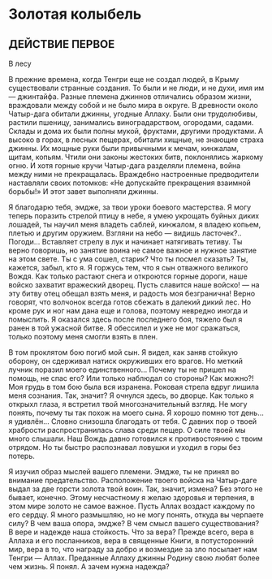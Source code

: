 # Золотая колыбель

## ДЕЙСТВИЕ ПЕРВОЕ

В лесу

В прежние времена, когда Тенгри еще не создал людей, 
в Крыму существовали странные создания.
То были и не люди, и не духи,
имя им — джинтайфа.
Разные племена джиннов отличались образом жизни, 
враждовали между собой и не было мира в округе.
В древности около Чатыр-дага 
обитали джинны, угодные Аллаху.
Были они трудолюбивы, растили пшеницу, 
занимались виноградарством, огородами, садами. 
Склады и дома их были полны 
мукой, фруктами, другими продуктами.
А высоко в горах, в лесных пещерах, 
обитали хищные, не знающие страха джинны.
Их мощные руки были привычными 
к мечам, кинжалам, щитам, копьям.
Чтили они законы жестоких битв, 
поклонялись жаркому огню.
И хотя горные кручи Чатыр-дага разделяли племена, 
война между ними не прекращалась.
Враждебно настроенные предводители
наставляли своих потомков:
«Не допускайте прекращения взаимной борьбы!»
И этот завет выполняли джинны.

Я благодарю тебя, эмдже, 
за твои уроки боевого мастерства.
Я могу теперь поразить стрелой птицу в небе,
я умею укрощать буйных диких лошадей, 
ты научил меня владеть саблей, кинжалом, 
я владею копьем, плетью и другим оружием.
Взгляни на небо — видишь ласточек?.. Погоди... 
Вставляет стрелу в лук и начинает натягивать тетиву.
Ты верно говоришь, но занятие воина
не самое важное и нужное занятие на этом свете.
Ты с ума сошел, старик? Что ты посмел сказать?
Ты, кажется, забыл, кто я.
Я горжусь тем, что я сын 
отважного великого Вождя.
Как только растают снега и откроются горные дороги,
наше войско захватит вражеский дворец.
Пусть славится наше войско! — на эту битву 
отец обещал взять меня, и радость моя безгранична!
Верно говорят, что волчонок
всегда готов сбежать в далекий дикий лес.
Но кроме рук и ног нам дана еще и голова,
поэтому невредно иногда и помыслить.
Я оказался здесь после последнего боя,
тяжело был я ранен в той ужасной битве.
Я обессилел и уже не мог сражаться, 
только поэтому меня смогли взять в плен.

В том проклятом бою погиб мой сын.
Я видел, как заняв стойкую оборону,
он сдерживал натиск окруживших его врагов.
Но меткий лучник поразил моего единственного...
Почему ты не пришел на помощь, не спас его?
Или только наблюдал со стороны?
Как можно?!
Моя грудь в том бою была вся изранена.
Роковая стрела вдруг лишила меня сознания.
Так, значит?
Я очнулся здесь, во дворце.
Как только я открыхл глаза, я встретил 
твой многозначительный взгляд. Не могу понять,
почему ты так похож на моего сына.
Я хорошо помню тот день... я удивлён...
Словно снизошла благодать от тебя.
С давних пор о твоей храбрости 
распространилась слава среди пещер.
О силе твоей мы много слышали.
Наш Вождь давно готовился 
к противостоянию с твоим отрядом.
Но ты быстро распознавал ловушки 
и уходил в горы без потерь.

Я изучил образ мыслей вашего племени.
Эмдже, ты не принял во внимание предательство. 
Расположение твоего войска на Чатыр-даге
выдал за две горсти золота твой воин.
Так, значит, измена? Без этого не бывает, конечно. 
Этому несчастному я желаю здоровья и терпения, 
в этом мире золото не самое важное.
Пусть Аллах воздаст каждому по его сердцу.
Я много размышляю, но не могу понять,
откуда вы черпаете силу? В чем ваша опора, эмдже?
В чем смысл вашего существования?
В вере и надежде наша стойкость.
Что за вера?
Прежде всего, вера в Аллаха и его посланников,
вера в священные Книги, в потусторонний мир, 
вера в то, что награду за добро и возмездие за зло 
посылает нам Тенгри — Аллах.
Преданные Аллаху джинны 
Родину свою любят более чем жизнь.
Я понял.
А зачем нужна надежда?

